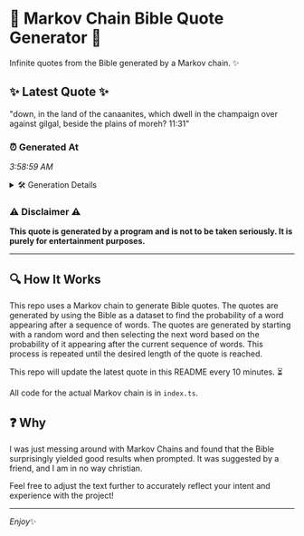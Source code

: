 # 📖 Markov Chain Bible Quote Generator 📖

Infinite quotes from the Bible generated by a Markov chain. ✨

## ✨ Latest Quote ✨
"down, in the land of the canaanites, which dwell in the champaign over against gilgal, beside the plains of moreh? 11:31"

### ⏰ Generated At
*3:58:59 AM*

<details>
    <summary>🛠️ Generation Details</summary>
    <p>
        <strong>🌱 Seed:</strong> down,<br>
        <strong>🔄 Iterations:</strong> 20<br>
        <strong>📜 Context History:</strong><br>[ down, ]: in<br>[ down,, in ]: the<br>[ down,, in, the ]: land<br>[ down,, in, the, land ]: of<br>[ down,, in, the, land, of ]: the<br>[ down,, in, the, land, of, the ]: canaanites,<br>[ in, the, land, of, the, canaanites, ]: which<br>[ the, land, of, the, canaanites,, which ]: dwell<br>[ land, of, the, canaanites,, which, dwell ]: in<br>[ of, the, canaanites,, which, dwell, in ]: the<br>[ the, canaanites,, which, dwell, in, the ]: champaign<br>[ canaanites,, which, dwell, in, the, champaign ]: over<br>[ which, dwell, in, the, champaign, over ]: against<br>[ dwell, in, the, champaign, over, against ]: gilgal,<br>[ in, the, champaign, over, against, gilgal, ]: beside<br>[ the, champaign, over, against, gilgal,, beside ]: the<br>[ champaign, over, against, gilgal,, beside, the ]: plains<br>[ over, against, gilgal,, beside, the, plains ]: of<br>[ against, gilgal,, beside, the, plains, of ]: moreh?<br>[ gilgal,, beside, the, plains, of, moreh? ]: 11:31<br>
    </p>
</details>

### ⚠️ Disclaimer ⚠️
**This quote is generated by a program and is not to be taken seriously. It is purely for entertainment purposes.**

---

## 🔍 How It Works

This repo uses a Markov chain to generate Bible quotes. The quotes are generated by using the Bible as a dataset to find the probability of a word appearing after a sequence of words. The quotes are generated by starting with a random word and then selecting the next word based on the probability of it appearing after the current sequence of words. This process is repeated until the desired length of the quote is reached.

This repo will update the latest quote in this README every 10 minutes. ⏳

All code for the actual Markov chain is in `index.ts`.

## ❓ Why

I was just messing around with Markov Chains and found that the Bible surprisingly yielded good results when prompted. 
It was suggested by a friend, and I am in no way christian.

Feel free to adjust the text further to accurately reflect your intent and experience with the project!

---

*Enjoy*✨
